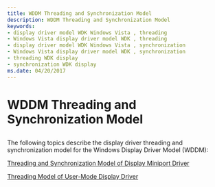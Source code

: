 ```yaml
---
title: WDDM Threading and Synchronization Model
description: WDDM Threading and Synchronization Model
keywords:
- display driver model WDK Windows Vista , threading
- Windows Vista display driver model WDK , threading
- display driver model WDK Windows Vista , synchronization
- Windows Vista display driver model WDK , synchronization
- threading WDK display
- synchronization WDK display
ms.date: 04/20/2017
---
```


# WDDM Threading and Synchronization Model


## <span id="ddk_windows_codename_longhorn_display_driver_thread_model_gg"></span><span id="DDK_WINDOWS_CODENAME_LONGHORN_DISPLAY_DRIVER_THREAD_MODEL_GG"></span>


The following topics describe the display driver threading and synchronization model for the Windows Display Driver Model (WDDM):

[Threading and Synchronization Model of Display Miniport Driver](threading-and-synchronization-model-of-display-miniport-driver.md)

[Threading Model of User-Mode Display Driver](threading-model-of-user-mode-display-driver.md)

 

 





